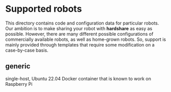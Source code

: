Supported robots
================

This directory contains code and configuration data for particular robots.  Our
ambition is to make sharing your robot with **hardshare** as easy as possible.
However, there are many different possible configurations of commercially
available robots, as well as home-grown robots. So, support is mainly provided
through templates that require some modification on a case-by-case basis.


generic
-------

single-host, Ubuntu 22.04 Docker container that is known to work on Raspberry Pi

